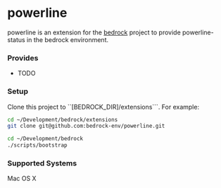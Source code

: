 # powerline

powerline is an extension for the [bedrock](https://github.com/bedrock-env/ack)
project to provide powerline-status in the bedrock environment.

### Provides

- TODO
  

### Setup

Clone this project to ``[BEDROCK_DIR]/extensions```. For example:

```sh
cd ~/Development/bedrock/extensions
git clone git@github.com:bedrock-env/powerline.git
```

```sh
cd ~/Development/bedrock
./scripts/bootstrap
```

### Supported Systems

Mac OS X